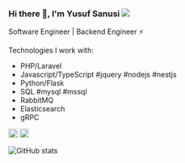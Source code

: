 ### Hi there 👋, I'm Yusuf Sanusi ![](https://pbs.twimg.com/profile_banners/860357608552763393/1593430830/1500x500)

Software Engineer | Backend Engineer ⚡️ 

<!--Contributing to the Flutter/Dart ecosystem through contents, tutorials and toolings. -->

Technologies I work with: 
- PHP/Laravel 
- Javascript/TypeScript #jquery #nodejs #nestjs
- Python/Flask
- SQL #mysql #mssql
- RabbitMQ
- Elasticsearch
- gRPC

[<img src='https://cdn.jsdelivr.net/npm/simple-icons@3.0.1/icons/github.svg' alt='github' height='18'>](https://github.com/skyusuf15) [<img src='https://cdn.jsdelivr.net/npm/simple-icons@3.0.1/icons/stackoverflow.svg' alt='stackoverflow' height='18'>](https://stackoverflow.com/users/7270107/yusuf-sanusi)

![GitHub stats](https://github-readme-stats.vercel.app/api?username=skyusuf15&show_icons=true)  